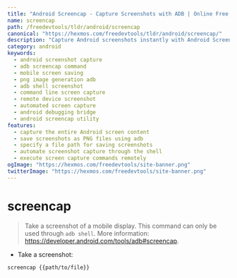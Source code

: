 ```yaml
---
title: "Android Screencap - Capture Screenshots with ADB | Online Free DevTools by Hexmos"
name: screencap
path: /freedevtools/tldr/android/screencap
canonical: "https://hexmos.com/freedevtools/tldr/android/screencap/"
description: "Capture Android screenshots instantly with Android Screencap. Save screen images remotely with ADB shell command. Free online tool, no registration required."
category: android
keywords:
  - android screenshot capture
  - adb screencap command
  - mobile screen saving
  - png image generation adb
  - adb shell screenshot
  - command line screen capture
  - remote device screenshot
  - automated screen capture
  - android debugging bridge
  - android screencap utility
features:
  - capture the entire Android screen content
  - save screenshots as PNG files using adb
  - specify a file path for saving screenshots
  - automate screenshot capture through the shell
  - execute screen capture commands remotely
ogImage: "https://hexmos.com/freedevtools/site-banner.png"
twitterImage: "https://hexmos.com/freedevtools/site-banner.png"
---
```


# screencap

> Take a screenshot of a mobile display.
> This command can only be used through `adb shell`.
> More information: <https://developer.android.com/tools/adb#screencap>.

- Take a screenshot:

`screencap {{path/to/file}}`
